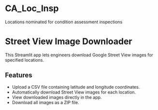 # CA_Loc_Insp
Locations nominated for condition assessment inspections

# Street View Image Downloader

This Streamlit app lets engineers download Google Street View images for specified locations.

## Features

- Upload a CSV file containing latitude and longitude coordinates.
- Automatically download Street View images for each location.
- View downloaded images directly in the app.
- Download all images as a ZIP file.
